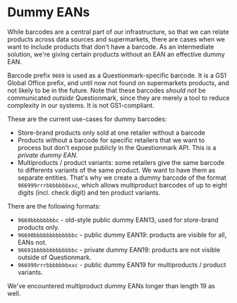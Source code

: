 # Dummy EANs

While barcodes are a central part of our infrastructure, so that we can relate products across data sources and supermarkets, there are cases when we want to include products that don't have a barcode. As an intermediate solution, we're giving certain products without an EAN an effective dummy EAN.

Barcode prefix `9669` is used as a Questionmark-specific barcode. It is a GS1 Global Office prefix, and until now not found on supermarkets products, and not likely to be in the future. Note that these barcodes _should not_ be communicated _outside_ Questionmark, since they are merely a tool to reduce complexity in our systems. It is not GS1-compliant.

These are the current use-cases for dummy barcodes:

- Store-brand products only sold at one retailer without a barcode
- Products without a barcode for specific retailers that we want to process but don't expose publicly in the Questionmark API. This is a _private dummy EAN_.
- Multiproducts / product variants: some retailers give the same barcode to differents variants of the same product. We want to have them as separate entities. That's why we create a dummy barcode of the format `966999rrrbbbbbbbxxc`, which allows multiproduct barcodes of up to eight digits (incl. check digit) and ten product variants.

There are the following formats:

- `9669bbbbbbbbc` - old-style public dummy EAN13, used for store-brand products only.
- `96690bbbbbbbbbbbbbc` - public dummy EAN19: products are visible for all, EANs not.
- `96691bbbbbbbbbbbbbc` - private dummy EAN19: products are not visible outside of Questionmark.
- `966999rrrbbbbbbbxxc` - public dummy EAN19 for multiproducts / product variants.

We've encountered multiproduct dummy EANs longer than length 19 as well.

